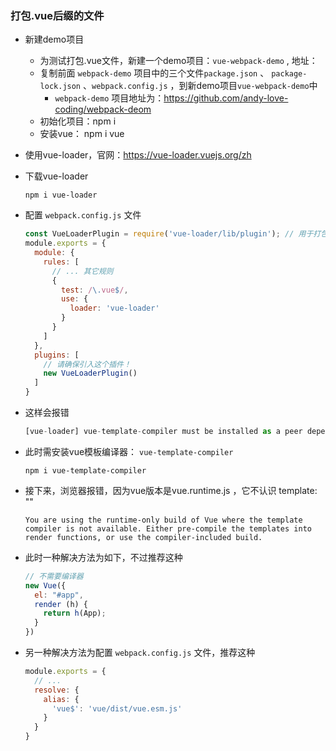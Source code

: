 ### 打包.vue后缀的文件

+ 新建demo项目
  + 为测试打包.vue文件，新建一个demo项目：`vue-webpack-demo` , 地址：
  + 复制前面 `webpack-demo` 项目中的三个文件`package.json` 、 `package-lock.json` 、`webpack.config.js` ，到新demo项目`vue-webpack-demo`中
    - `webpack-demo` 项目地址为：https://github.com/andy-love-coding/webpack-deom
  + 初始化项目：npm i
  + 安装vue： npm i vue

+ 使用vue-loader，官网：https://vue-loader.vuejs.org/zh

+ 下载vue-loader

  ```
  npm i vue-loader
  ```

+ 配置 `webpack.config.js` 文件

  ```javascript
  const VueLoaderPlugin = require('vue-loader/lib/plugin'); // 用于打包.vue
  module.exports = {
    module: {
      rules: [
        // ... 其它规则
        {
          test: /\.vue$/,
          use: {
            loader: 'vue-loader'
          } 
        }
      ]
    },
    plugins: [
      // 请确保引入这个插件！
      new VueLoaderPlugin()
    ]
  }
  ```

+ 这样会报错

  ```javascript
  [vue-loader] vue-template-compiler must be installed as a peer dependency, or a compatible compiler implementation must be passed via options.
  ```

+ 此时需安装vue模板编译器： `vue-template-compiler` 

  ```
  npm i vue-template-compiler 
  ```

+ 接下来，浏览器报错，因为vue版本是vue.runtime.js ，它不认识 template: "<App />" 

  ```
  You are using the runtime-only build of Vue where the template compiler is not available. Either pre-compile the templates into render functions, or use the compiler-included build.
  ```

+ 此时一种解决方法为如下，不过推荐这种

  ```javascript
  // 不需要编译器
  new Vue({
    el: "#app",
    render (h) {
      return h(App);
    }
  })
  ```

+ 另一种解决方法为配置 `webpack.config.js` 文件，推荐这种

  ```javascript
  module.exports = {
    // ...
    resolve: {
      alias: {
        'vue$': 'vue/dist/vue.esm.js'
      }
    }
  }
  ```
